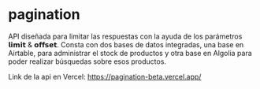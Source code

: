 # pagination

API diseñada para limitar las respuestas con la ayuda de los parámetros 𝗹𝗶𝗺𝗶𝘁 & 𝗼𝗳𝗳𝘀𝗲𝘁.
Consta con dos bases de datos integradas, una base en Airtable, para administrar el stock de productos y otra base en Algolia para poder realizar búsquedas sobre esos productos.

Link de la api en Vercel: https://pagination-beta.vercel.app/
